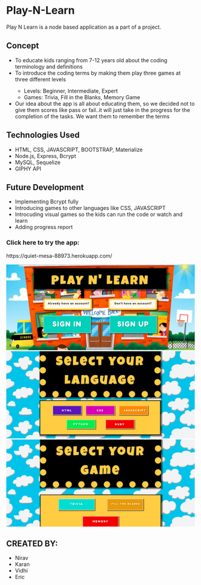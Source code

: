 
<h1><strong>Play-N-Learn</strong></h1>

<p>Play N Learn is a node based application as a part of a project.</p>

<h2>Concept</h2>
    <ul>
        <li>To educate kids ranging from 7-12 years old about the coding terminology and definitions</li>
    <li>To introduce the coding terms by making them play three games at three different levels</li>
    <ul>    
    <li>Levels: Beginner, Intermediate, Expert</li>
        <li>Games: Trivia, Fill in the Blanks, Memory Game</li>
    </ul>
    <li>Our idea about the app is all about educating them, so we decided not to give them scores like pass or fail..it will just take in the progress for the completion of the tasks. We want them to remember the terms</li>
    </ul>

<h2>Technologies Used</h2>
<ul>
    <li>HTML, CSS, JAVASCRIPT, BOOTSTRAP, Materialize</li>
    <li>Node.js, Express, Bcrypt</li>
    <li>MySQL, Sequelize</li>
    <li>GIPHY API</li>
</ul>

<h2>Future Development</h2>
<ul>
    <li>Implementing Bcrypt fully</li>
    <li>Introducing games to other languages like CSS, JAVASCRIPT</li>
    <li>Introcuding visual games so the kids can run the code or watch and learn</li>
    <li>Adding progress report</li>
    </ul>

<h3>Click here to try the app:</h3>  https://quiet-mesa-88973.herokuapp.com/

<br>

![picture_one](https://github.com/vidhi27/playNlearn/blob/master/picture_one.png)
![1](https://github.com/vidhi27/playNlearn/blob/master/1.png)
![3](https://github.com/vidhi27/playNlearn/blob/master/3.png)



<h2>CREATED BY:</h2>
<ul>
    <li>Nirav </li>
    <li>Karan</li>
    <li>Vidhi</li>
    <li>Eric</li>
</ul>





